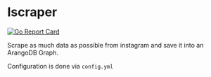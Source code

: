 # Iscraper

[![Go Report Card](https://goreportcard.com/badge/github.com/f4814/iscraper)](https://goreportcard.com/report/github.com/f4814/iscraper)

Scrape as much data as possible from instagram and save it into an ArangoDB
Graph.

Configuration is done via `config.yml`

